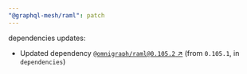 ```yaml
---
"@graphql-mesh/raml": patch
---
```

dependencies updates:
  - Updated dependency [`@omnigraph/raml@0.105.2` ↗︎](https://www.npmjs.com/package/@omnigraph/raml/v/0.105.2) (from `0.105.1`, in `dependencies`)
